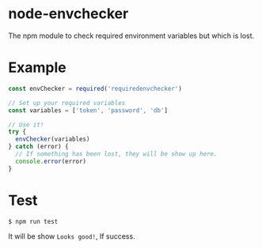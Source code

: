 # node-envchecker
The npm module to check required environment variables but which is lost.

# Example

```javascript
const envChecker = required('requiredenvchecker')

// Set up your required variables
const variables = ['token', 'password', 'db']

// Use it!
try {
  envChecker(variables)
} catch (error) {
  // If something has been lost, they will be show up here.
  console.error(error)
}

```

# Test
```
$ npm run test
```

It will be show `Looks good!`, If success.